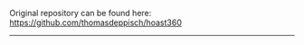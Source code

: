 Original repository can be found here:
https://github.com/thomasdeppisch/hoast360


_____________________________________________________

